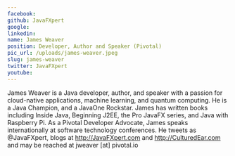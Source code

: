 ```yaml
---
facebook: 
github: JavaFXpert
google: 
linkedin: 
name: James Weaver
position: Developer, Author and Speaker (Pivotal)
pic_url: /uploads/james-weaver.jpeg
slug: james-weaver
twitter: JavaFXpert
youtube: 
---
```

James Weaver is a Java developer, author, and speaker with a passion for cloud-native applications,  machine learning, and quantum computing. He is a Java Champion, and a JavaOne Rockstar. James has written books including Inside Java, Beginning J2EE, the Pro JavaFX series, and Java with Raspberry Pi. As a Pivotal Developer Advocate, James speaks internationally at software technology conferences.  He tweets as @JavaFXpert, blogs at http://JavaFXpert.com and http://CulturedEar.com and may be reached at jweaver [at] pivotal.io
